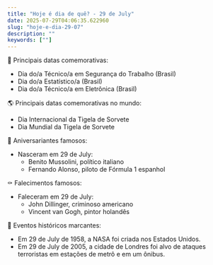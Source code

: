 ```yaml
---
title: "Hoje é dia de quê? - 29 de July"
date: 2025-07-29T04:06:35.622960
slug: "hoje-e-dia-29-07"
description: ""
keywords: [""]
---
```


🎉 Principais datas comemorativas:

- Dia do/a Técnico/a em Segurança do Trabalho (Brasil)
- Dia do/a Estatístico/a (Brasil)
- Dia do/a Técnico/a em Eletrônica (Brasil)

🌎 Principais datas comemorativas no mundo:

- Dia Internacional da Tigela de Sorvete
- Dia Mundial da Tigela de Sorvete

🎂 Aniversariantes famosos:

- Nasceram em 29 de July:
  - Benito Mussolini, político italiano
  - Fernando Alonso, piloto de Fórmula 1 espanhol

⚰️ Falecimentos famosos:

- Faleceram em 29 de July:
  - John Dillinger, criminoso americano
  - Vincent van Gogh, pintor holandês

📰 Eventos históricos marcantes:

- Em 29 de July de 1958, a NASA foi criada nos Estados Unidos.
- Em 29 de July de 2005, a cidade de Londres foi alvo de ataques terroristas em estações de metrô e em um ônibus.